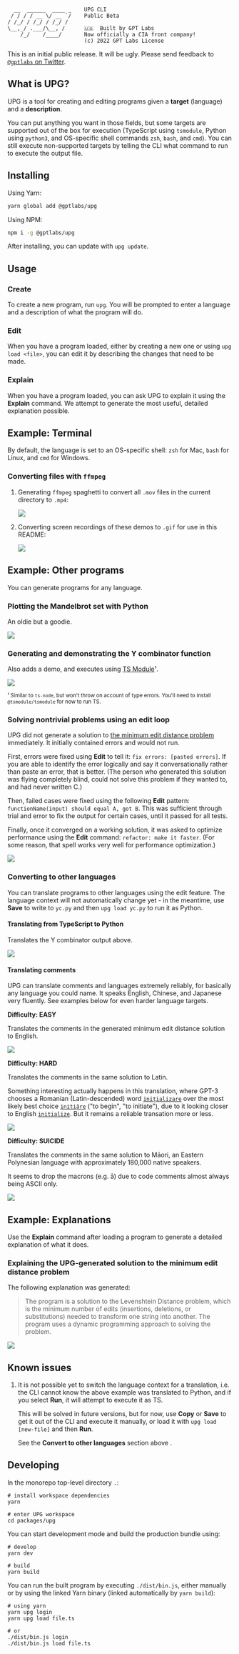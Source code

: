 ```
  __  ______  ____ _    UPG CLI
 / / / / __ \/ __ `/    Public Beta
/ /_/ / /_/ / /_/ /     
\__,_/ .___/\__, /      🇺🇸  Built by GPT Labs
    /_/    /____/       Now officially a CIA front company!
                        (c) 2022 GPT Labs License
```

This is an initial public release. It will be ugly. Please send feedback to
[`@gptlabs` on Twitter](https://twitter.com/gptlabs).

## What is UPG?

UPG is a tool for creating and editing programs given a **target** (language)
and a **description**.

You can put anything you want in those fields, but some targets are supported
out of the box for execution (TypeScript using `tsmodule`, Python using
`python3`, and OS-specific shell commands `zsh`, `bash`, and `cmd`). You can
still execute non-supported targets by telling the CLI what command to run to
execute the output file.

## Installing

Using Yarn:

```bash
yarn global add @gptlabs/upg
```

Using NPM:

```bash
npm i -g @gptlabs/upg
```

After installing, you can update with `upg update`.

## Usage

### Create

To create a new program, run `upg`. You will be prompted to enter a language and
a description of what the program will do.

### Edit

When you have a program loaded, either by creating a new one or using `upg load
<file>`, you can edit it by describing the changes that need to be made.

### Explain

When you have a program loaded, you can ask UPG to explain it using the
**Explain** command. We attempt to generate the most useful, detailed
explanation possible.

## Example: Terminal

By default, the language is set to an OS-specific shell: `zsh` for Mac, `bash`
for Linux, and `cmd` for Windows.

### Converting files with `ffmpeg`

1. Generating `ffmpeg` spaghetti to convert all `.mov` files in the current
   directory to `.mp4`:
   
   ![](https://github.com/gptlabs/tools/raw/master/packages/upg/assets/ffmpeg.gif)

2. Converting screen recordings of these demos to `.gif` for use in this README:

   ![](https://github.com/gptlabs/tools/raw/master/packages/upg/assets/ffmpeg-gif.gif)

## Example: Other programs

You can generate programs for any language.

### Plotting the Mandelbrot set with Python

An oldie but a goodie.

![](https://github.com/gptlabs/tools/raw/master/packages/upg/assets/mandelbrot.gif)

### Generating and demonstrating the Y combinator function

Also adds a demo, and executes using [TS
Module](https://github.com/tsmodule/tsmodule)¹.

![](https://github.com/gptlabs/tools/raw/master/packages/upg/assets/ycombinator.gif)

<sub>¹ Similar to `ts-node`, but won't throw on account of type errors.
You'll need to install `@tsmodule/tsmodule` for now to run TS.</sub>

### Solving nontrivial problems using an edit loop

UPG did not generate a solution to [the minimum edit distance
problem](https://leetcode.com/problems/edit-distance/) immediately. It
initially contained errors and would not run.

First, errors were fixed using **Edit** to tell it: `fix errors: [pasted
errors]`. If you are able to identify the error logically and say it
conversationally rather than paste an error, that is better. (The person
who generated this solution was flying completely blind, could not solve
this problem if they wanted to, and had never written C.)

Then, failed cases were fixed using the following **Edit** pattern:
`functionName(input) should equal A, got B`. This was sufficient through
trial and error to fix the output for certain cases, until it passed for
all tests.

Finally, once it converged on a working solution, it was asked to optimize
performance using the **Edit** command: `refactor: make it faster`. (For
some reason, that spell works very well for performance optimization.)

![](https://github.com/gptlabs/tools/raw/master/packages/upg/assets/min-edit.png)

### Converting to other languages

You can translate programs to other languages using the edit feature. The
language context will not automatically change yet - in the meantime, use
**Save** to write to `yc.py` and then `upg load yc.py` to run it as Python.

#### Translating from TypeScript to Python

Translates the Y combinator output above.

![](https://github.com/gptlabs/tools/raw/master/packages/upg/assets/yc.gif)


#### Translating comments

UPG can translate comments and languages extremely reliably, for basically
any language you could name. It speaks English, Chinese, and Japanese very
fluently. See examples below for even harder language targets.

**Difficulty: EASY**

Translates the comments in the generated minimum edit distance
solution to English.

![](https://github.com/gptlabs/tools/raw/master/packages/upg/assets/translate.png)

**Difficulty: HARD**

Translates the comments in the same solution to Latin. 

Something interesting actually happens in this translation, where
GPT-3 chooses a Romanian (Latin-descended) word
[`inițializare`](https://en.wiktionary.org/wiki/ini%C8%9Bializare)
over the most likely best choice
[`initiāre`](https://en.wiktionary.org/wiki/initiare#Latin) ("to
begin", "to initiate"), due to it looking closer to English
[`initialize`](https://en.wiktionary.org/wiki/initialize). But it
remains a reliable transation more or less.

![](https://github.com/gptlabs/tools/raw/master/packages/upg/assets/latin.png)

**Difficulty: SUICIDE**

Translates the comments in the same solution to Māori, an Eastern Polynesian
language with approximately 180,000 native speakers.

It seems to drop the macrons (e.g. ā) due to code comments almost
always being ASCII only. 

![](https://github.com/gptlabs/tools/raw/master/packages/upg/assets/maori.png)

## Example: Explanations

Use the **Explain** command after loading a program to generate a detailed
explanation of what it does.

### Explaining the UPG-generated solution to the minimum edit distance problem

The following explanation was generated:

> The program is a solution to the Levenshtein Distance problem, which is the
> minimum number of edits (insertions, deletions, or substitutions) needed to
> transform one string into another. The program uses a dynamic programming
> approach to solving the problem.

![](https://github.com/gptlabs/tools/raw/master/packages/upg/assets/explain.png)

## Known issues

  1. It is not possible yet to switch the language context for a translation,
      i.e. the CLI cannot know the above example was translated to Python, and
      if you select **Run**, it will attempt to execute it as TS.
  
      This will be solved in future versions, but for now, use **Copy** or
      **Save** to get it out of the CLI and execute it manually, or load it with
      `upg load [new-file]` and then **Run**.

      See the **Convert to other languages** section above .

## Developing

In the monorepo top-level directory `.`:

```shell
# install workspace dependencies
yarn

# enter UPG workspace
cd packages/upg
```

You can start development mode and build the production bundle using:

```shell
# develop
yarn dev

# build
yarn build
```

You can run the built program by executing `./dist/bin.js`, either manually or
by using the linked Yarn binary (linked automatically by `yarn build`):

```shell
# using yarn
yarn upg login
yarn upg load file.ts

# or
./dist/bin.js login
./dist/bin.js load file.ts
```